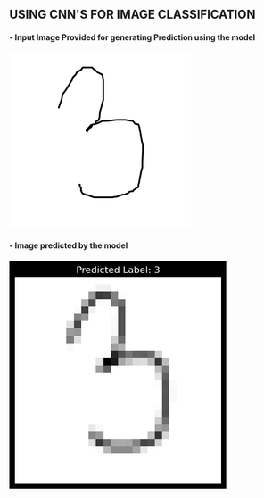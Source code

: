 ## USING CNN'S FOR IMAGE CLASSIFICATION

####  - Input Image Provided for generating Prediction using the model


![Image To Be Predicted](image.png)



#### - Image predicted by the model


![op](output_img.png)
